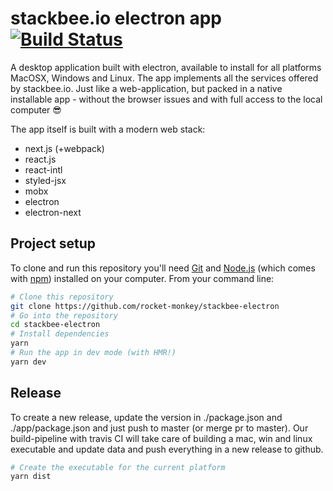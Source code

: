 # stackbee.io electron app [![Build Status](https://travis-ci.org/rocket-monkey/stackbee-electron.svg?branch=master)](https://travis-ci.org/rocket-monkey/stackbee-electron)

A desktop application built with electron, available to install for all platforms MacOSX, Windows and Linux. The app implements all the services offered by stackbee.io. Just like a web-application, but packed in a native installable app - without the browser issues and with full access to the local computer 😎

The app itself is built with a modern web stack:

* next.js (+webpack)
* react.js
* react-intl
* styled-jsx
* mobx
* electron
* electron-next

## Project setup

To clone and run this repository you'll need [Git](https://git-scm.com) and [Node.js](https://nodejs.org/en/download/) (which comes with [npm](http://npmjs.com)) installed on your computer. From your command line:

```bash
# Clone this repository
git clone https://github.com/rocket-monkey/stackbee-electron
# Go into the repository
cd stackbee-electron
# Install dependencies
yarn
# Run the app in dev mode (with HMR!)
yarn dev
```

## Release

To create a new release, update the version in ./package.json and ./app/package.json and just push to master (or merge pr to master). Our build-pipeline with travis CI will take care of building a mac, win and linux executable and update data and push everything in a new release to github.

```bash
# Create the executable for the current platform
yarn dist
```
